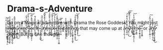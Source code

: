 # Drama-s-Adventure
Go on a Magical adventure with Drama the Rose Goddess! You might just ȋ̶̛̹͍̳͗͗̌̒̂͐͒n̶̨̨̢͚̹̣̤̯̭̟̳͎̝̐̑͊̿́͂͒͋͑ͅͅc̸̡͙̮̮̥̺̱̰̓͂͜ͅȍ̵̡̲͍̻̳̙͕̤̰̀͂̉̍̓͋͂̃̽ͅu̵͎͉͙̳̓̚ṉ̴̨̼̙̫͕̪͕̊̋͋͒ț̶̋̀̍̄̋͝ë̷̬̳͓r̸̛̜̜͇̺̖͑̐̾̉͒̽̈́̌̆́͘ ̴̧̥̰̬͈̭̭͍̲̊̆̋̽́́̉̆̇̇̂̑͒͝ͅs̶̰͖̏͂̚ö̶̡̮̠̝̘͍̲̲̠̥̖͕́̈́͊̈́͂͌̀̍͆̑͝m̴̢̧̛̩̞̱̀̄̅͒̋͛̿̓́͊̚̚̕͘͜ͅĕ̷̬̘͉̯͙͋̈͂̎̉͂ ̴̨̩͍̗̩̙̣̥̱̲̳̈́͜ǘ̷̯̩̖̌͊̄̅͌͆͗͆́̐̕͘ǹ̸̟̯͉̳̖͎̔̈́͗̈́͛̂̐̑͊͆̃͠è̷̮̆͐͂̄ẍ̷͕̹͇̹͍̩̓̓̍̈́̅́͛̂̅̃͋́͘͘p̷̡̳͙̲̬̿͂̂͗̇́͛̒̓͊̄̋̕͘͝e̴̜̯̩̥̻͒̀̋̈́̈́͒̈́̒͆͝c̶͚̤̰̙͙͇̬̗͓̼͂̀̑͂̏͌̂̂͌͐̂͘t̷̢̧̨̛̛̰̺͇̩̥̰̦͕̜͓̮̳̽͗̓͛̀͐̕͝͠è̶̠̼͎̦͚͗̃̿́͗̈́̚d̸̝̪̾̍̈́ ̸̨̢̹̥̯̘̘͎̭̈́̑͛̃̌̍͒̊ţ̶͓̖̺̘̳̰̉̉̈̊̇͘ḫ̸̫̬͓̝͎̆́̚ī̴̡̧̢̛̺̘͎̙̍͑̇͗͒͊͋̚n̴̘̩̱̜̭͚͇̘͕̥̗̬̲͓̂ģ̸͈͈̙͚̟̜͍̭̘̂͆͊̂́́̆̾̆̾͜͝͝s̴̻̭͙̙̟͗͐̈̓͒̒͗̽̃͌͜ that may come up at a̷̯͓͉̦̪͎̦͎̽̒̿̔̓͘ͅn̵̝̥̺͉̺̾͂̌̈̈́̀́̂̇̆̆̔͘͝͠y̸̨̟̜̣̙̋̄̓̈̓̀̈́͛̉̄̿̔̄͆͜͠ ̷̩̮̖̃͜͜ẗ̴̛̙̼͈͉̞́̃͆̊͌͝ḯ̷̛̛͙̳̦͈̲̙̗̪̥̦̀̇̾͌͒̈́̊͛̾͝ͅͅͅm̵̺̠̞̳̼̈́͐ȩ̴̡͎̲̥̮̯̪̯̏̈̚ ̴̼̤͈̜̥̥̳͊̅̈́̃̈́ or a̴̢̨̢̛̖̻̜̣̜̣̅̔̓͋̍̓̋̏̒̇͘͠ñ̸͚̥̞͚̳̞̜̤͉̦̔̔͒̂̏̄̔̕͜y̷̢̻̲̼͈̖̫͖̞̖̻̤͌̕͜͠ ̵̻̳͇̯̜͕̜̹̫́̑̀͊͌̽̀̾̄̀́͗̐͐͝p̵̡͖͎̣̭̅͜l̶̖͑̈́̂͋̋̓̀̕à̵̢̛̠̫̤̪͈͎̲͉̊̉͗̐̒̌̀̓͒͗̓c̴͓͉̋͂̎͑͒̐e̵̟̻̕͘͜.  But its fine though! 
